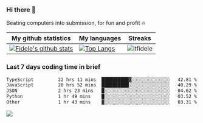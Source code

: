 ### Hi there 👋
<p>Beating computers into submission, for fun and profit 🔥</p>

|My github statistics|My languages|Streaks|
|-|-|-|
|[![Fidele's github stats](https://github-readme-stats.vercel.app/api?username=itfidele&count_private=true&show_icons=true&theme=dark&hide_title=true)](https://github.com/itfidele)|[![Top Langs](https://github-readme-stats.vercel.app/api/top-langs/?username=itfidele&show_icons=true&langs_count=8&theme=dark&layout=compact&hide_title=true)](https://github.com/itfidele)|![itfidele](https://github-readme-streak-stats.herokuapp.com/?user=itfidele&theme=dark)

### Last 7 days coding time in brief
<!--START_SECTION:waka-->

```txt
TypeScript         22 hrs 11 mins  ██████████▓░░░░░░░░░░░░░░   42.81 %
JavaScript         20 hrs 52 mins  ██████████░░░░░░░░░░░░░░░   40.29 %
JSON               2 hrs 23 mins   █░░░░░░░░░░░░░░░░░░░░░░░░   04.62 %
Python             1 hr 49 mins    █░░░░░░░░░░░░░░░░░░░░░░░░   03.52 %
Other              1 hr 43 mins    ▓░░░░░░░░░░░░░░░░░░░░░░░░   03.31 %
```

<!--END_SECTION:waka-->

![](https://komarev.com/ghpvc/?username=itfidele)
